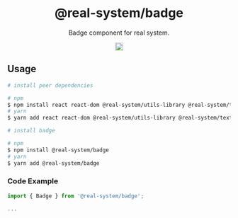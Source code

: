 <h1 align="center">@real-system/badge</h1>
<p align="center">Badge component for real system.</p>
<p align="center">
<a href="https://www.npmjs.com/package/@real-system/badge"><img src="https://badgen.net/npm/v/@real-system/badge?label=&icon=npm&color=blue" alt="npm version" height="18"/></a>
</p>

## Usage

```bash
# install peer dependencies

# npm
$ npm install react react-dom @real-system/utils-library @real-system/text-primitive @real-system/theme-library @real-system/styling-library @real-system/box-primitive
# yarn
$ yarn add react react-dom @real-system/utils-library @real-system/text-primitive @real-system/theme-library @real-system/styling-library @real-system/box-primitive

# install badge

# npm
$ npm install @real-system/badge
# yarn
$ yarn add @real-system/badge
```

### Code Example

```javascript
import { Badge } from '@real-system/badge';

...

```
